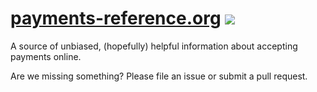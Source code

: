 # [payments-reference.org](http://payments-reference.org/) <a href="https://travis-ci.org/payments-reference/payments-reference.github.io"><img src="https://api.travis-ci.org/payments-reference/payments-reference.github.io.svg" /></a>

A source of unbiased, (hopefully) helpful information about accepting payments online.

Are we missing something? Please file an issue or submit a pull request.
